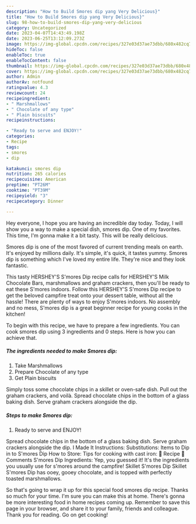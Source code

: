 ```yaml
---
description: "How to Build Smores dip yang Very Delicious}"
title: "How to Build Smores dip yang Very Delicious}"
slug: 98-how-to-build-smores-dip-yang-very-delicious
category: Uncategorized
date: 2023-04-07T14:43:49.198Z
date: 2023-06-25T13:12:09.273Z
image: https://img-global.cpcdn.com/recipes/327e03d37ae73dbb/680x482cq70/smores-dip-recipe-main-photo.jpg
hideToc: false
enableToc: true
enableTocContent: false
thumbnail: https://img-global.cpcdn.com/recipes/327e03d37ae73dbb/680x482cq70/smores-dip-recipe-main-photo.jpg
cover: https://img-global.cpcdn.com/recipes/327e03d37ae73dbb/680x482cq70/smores-dip-recipe-main-photo.jpg
author: Admin
authorAv: notfound
ratingvalue: 4.3
reviewcount: 24
recipeingredient:
- " Marshmallows"
- " Chocolate of any type"
- " Plain biscuits"
recipeinstructions:

- "Ready to serve and ENJOY!"
categories:
- Recipe
tags:
- smores
- dip

katakunci: smores dip 
nutrition: 265 calories
recipecuisine: American
preptime: "PT26M"
cooktime: "PT39M"
recipeyield: "3"
recipecategory: Dinner

---
```



Hey everyone, I hope you are having an incredible day today. Today, I will show you a way to make a special dish, smores dip. One of my favorites. This time, I'm gonna make it a bit tasty. This will be really delicious.

Smores dip is one of the most favored of current trending meals on earth. It's enjoyed by millions daily. It's simple, it's quick, it tastes yummy. Smores dip is something which I've loved my entire life. They're nice and they look fantastic.

This tasty HERSHEY&#39;S S&#39;mores Dip recipe calls for HERSHEY&#39;S Milk Chocolate Bars, marshmallows and graham crackers, then you&#39;ll be ready to eat these S&#39;mores indoors. Follow this HERSHEY&#39;S S&#39;mores Dip recipe to get the beloved campfire treat onto your dessert table, without all the hassle! There are plenty of ways to enjoy S&#39;mores indoors. No assembly and no mess, S&#39;mores dip is a great beginner recipe for young cooks in the kitchen!


To begin with this recipe, we have to prepare a few ingredients. You can cook smores dip using 3 ingredients and 0 steps. Here is how you can achieve that.

<!--inarticleads1-->

##### The ingredients needed to make Smores dip:

1. Take  Marshmallows
1. Prepare  Chocolate of any type
1. Get  Plain biscuits


Simply toss some chocolate chips in a skillet or oven-safe dish. Pull out the graham crackers, and voilà. Spread chocolate chips in the bottom of a glass baking dish. Serve graham crackers alongside the dip. 

<!--inarticleads2-->

##### Steps to make Smores dip:


1. Ready to serve and ENJOY!

Spread chocolate chips in the bottom of a glass baking dish. Serve graham crackers alongside the dip. I Made It Instructions: Substitutions: Items to Dip in to S&#39;mores Dip How to Store: Tips for cooking with cast iron: 📖 Recipe 💬 Comments S&#39;mores Dip Ingredients: Yep, you guessed it! It&#39;s the ingredients you usually use for s&#39;mores around the campfire! Skillet S&#39;mores Dip Skillet S&#39;mores Dip has ooey, gooey chocolate, and is topped with perfectly toasted marshmallows. 

So that's going to wrap it up for this special food smores dip recipe. Thanks so much for your time. I'm sure you can make this at home. There's gonna be more interesting food in home recipes coming up. Remember to save this page in your browser, and share it to your family, friends and colleague. Thank you for reading. Go on get cooking!
